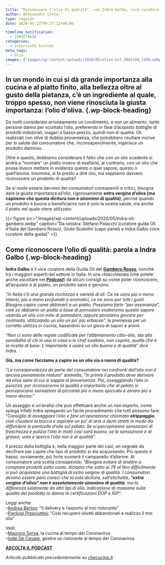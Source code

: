 ```yaml
---
title: “Riconoscere l’olio di qualità”, con Indra Galbo, vice curatore guida Oli del Gambero Rosso
author: Alessandro Creta
type: regular
date: 2020-05-12T09:27:13+00:00

timeline_notification:
  - 1589275636
categories:
  - interviste bistrot
meta_tags:
  - olio
images: ["images/wp-content/uploads/2020/05/olive-oil-3803168_1280.webp"]
---
```

## In un mondo in cui si dà grande importanza alla cucina e al piatto finito, alla bellezza oltre al gusto della pietanza, c’è un ingrediente al quale, troppo spesso, non viene rinosciuta la giusta importanza: l’olio d’oliva.  {.wp-block-heading}

Da molti considerato erroneamente un condimento, e non un alimento, tante persone danno per scontato l&#8217;olio, preferendo in fase d&#8217;acquisto bottiglie di prodotti industriali, magari a basso prezzo, quindi non di qualità. Oli realizzati con olive di dubbia provenienza, che potrebbero risultare nocive per la salute del consumatore che, inconsapevolmente, ingerisce un prodotto dannoso. 

Oltre a questo, dobbiamo considerare il fatto che con un olio scadente si andrà a &#8220;rovinare&#8221; un piatto invece di esaltarlo, al contrario, con un olio che possa invece mettere in evidenza questo o quel sapore, questo o quell&#8217;aroma. Insomma, si fa presto a dire olio, ma sappiamo davvero riconoscere un prodotto di qualità?

Se si vuole essere davvero dei consumatori consapevoli e critici, bisogna dare la giusta importanza all’olio, rigorosamente&nbsp;**extra vergine d’oliva (ma capiremo che questa dicitura non è sinonimo di qualità)**, perché quando un prodotto è buono a beneficiarne non è solo la nostra salute, ma anche il&nbsp;piatto&nbsp;nel quale viene utilizzato.


{{< figure src="/images/wp-content/uploads/2020/05/indra-oli-gambero.webp" caption="Da sinistra: Stefano Polacchi (curatore guida Oli d’Italia del Gambero Rosso), Giulio Scatolini (capo panel) e Indra Galbo (vice curatore della guida)" >}}


## Come riconoscere l&#8217;olio di qualità: parola a Indra Galbo {.wp-block-heading}

**Indra Galbo** è il vice curatore della Guida Oli del&nbsp;<a rel="noreferrer noopener" href="https://www.gamberorosso.it/" target="_blank"><strong>Gambero Rosso</strong></a>, nonché tra i maggiori esperti del settore in Italia. In una chiacchierata (che potete anche ascoltare nel <a href="https://apple.co/352xcOm" target="_blank" rel="noreferrer noopener"><em><strong>Podcast</strong></em></a>) dà alcuni consigli su come poter riconoscere, all&#8217;acquisto e al palato, un prodotto sano e genuino.

&#8220;_In Italia c&#8217;è una grande ricchezza e varietà di oli. Ce ne sono più o meno intensi, più o meno profumati o aromatici, ce ne sono per tutti i gusti. Bisogna capire come abbinarli a un piatto. Possiamo farlo &#8220;per assonanza&#8221;, cioè se abbiamo un piatto a base di pomodoro esalteremo questo sapore usando un olio con note di pomodoro; oppure possiamo giocare per contrasto, utilizzando un olio un po&#8217; più erbaceo_&#8220;, la premessa per un corretto utilizzo in cucina, basandosi su un gioco di sapori e aromi.

&#8220;_Non ci sono delle regole codificate per l&#8217;abbinamento cibo-olio, sta alla sensibilità di chi lo usa in casa o lo chef esaltare, non coprire, quella che è la ricetta di base. L&#8217;importante è usare un olio buono e di qualità_&#8221; dice Indra.

**Già, ma come facciamo a capire se un olio sia o meno di qualità?&nbsp;**

&#8220;_La consapevolezza da parte del consumatore nei confronti dell&#8217;olio non è ancora pienamente matura_&#8221; ammette, &#8220;_in primis il prodotto deve derivare da olive sane di cui si sappia la provenienza_.&nbsp;_Poi, assaggiando l&#8217;olio in purezza, per riconoscerne la qualità è importante che al palato si percepiscano sensazioni di piccante più o meno spiccato e amaro più o meno deciso_.&#8221;

Un assaggio e un&#8217;analisi che può effettuare anche un non esperto, come spiega infatti Indra spiegando un facile procedimento che tutti possono fare: &#8220;_Consiglio di assaggiare l&#8217;olio e fare un&#8217;operazione chiamata&nbsp;**strippaggio**, cioè chiudere la bocca e aspirare un po&#8217; di aria a denti stretti in modo da diffondere le particelle d&#8217;olio sul palato. Se si percepiranno sensazioni di freschezza e pulizia l&#8217;olio in molti casi sarà buono, se la sensazione è di grasso, unto e sporco l&#8217;olio non è di qualità&#8221;_.

Il prezzo della bottiglia è, nella maggior parte dei casi, un segnale da decifrare per capire che tipo di prodotto si sta acquistando. Più questo è basso, ovviamente, più forte suonerà il campanello d&#8217;allarme. Al consumatore una scelta consapevole: &#8220;_Bisogna evitare di andare a comprare prodotti sotto costo, diciamo che sotto ai 7€ al litro difficilmente si può acquistare una bottiglia di extra vergine di qualità._&nbsp;_I consumatori devono essere però consci che la sola dicitura, sull&#8217;etichetta,&nbsp;**&#8220;extra vergine d&#8217;oliva&#8221; non è assolutamente sinonimo di qualità**, ma la differenza solamente da altri tipi di olio. Indicazione di massima sulla qualità del prodotto la danno le certificazioni DOP e IGP_&#8220;.

Leggi anche:  
&#8211;<a rel="noreferrer noopener" href="https://aleepepe.com/2020/05/06/andrea-berton-intervista/" target="_blank">Andrea Berton</a>: &#8220;Il delivery e l&#8217;asporto al mio ristorante&#8221;  
&#8211;<a rel="noreferrer noopener" href="https://aleepepe.com/2019/11/18/valorizzazione-del-territorio-e-olio-di-qualita-parola-di-pierluigi-presciuttini/" target="_blank">Pierluigi Presciuttini:</a> &#8220;Così recupero oliveti abbandonati e realizzo il mio olio&#8221;

Vedi:  
&#8211;<a rel="noreferrer noopener" href="https://aleepepe.com/2020/05/04/intervista-maurizio-serva/" target="_blank">Maurizio Serva</a>, la cucina al tempo del Coronavirus  
&#8211;<a rel="noreferrer noopener" href="https://aleepepe.com/2020/04/19/intervista-iside-de-cesare/" target="_blank">Iside De Cesare</a>, gestire un ristorante al tempo del Coronavirus

<p class="has-text-align-center">
  <strong><a rel="noreferrer noopener" href="https://apple.co/352xcOm" target="_blank">ASCOLTA IL PODCAST</a></strong>
</p>

_Articolo pubblicato precedentemente su <a rel="noreferrer noopener" href="https://www.checucino.it/" target="_blank">checucino.it</a>_
